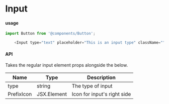 # Input

#### usage

```js
import Button from '@components/Button';

    <Input type="text" placeholder="This is an input type" className="">
```

#### API

Takes the regular input element props alongside the below.

| Name       | Type        | Description                 |
| ---------- | ----------- | --------------------------- |
| type       | string      | The type of input           |
| PrefixIcon | JSX.Element | Icon for input's right side |
